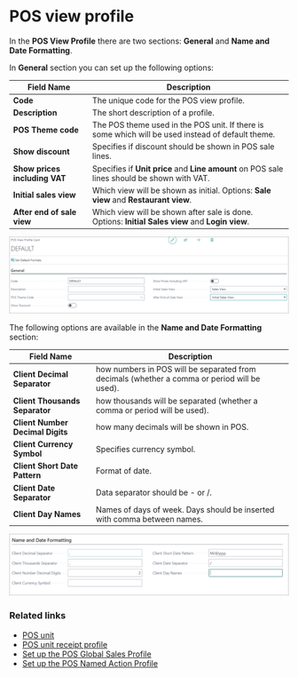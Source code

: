 # POS view profile

In the **POS View Profile** there are two sections: **General** and **Name and Date Formatting**.

In **General** section you can set up the following options:

| Field Name      | Description |
| ----------- | ----------- |
| **Code**       | The unique code for the POS view profile.   |
| **Description**   | The short description of a profile.        |
| **POS Theme code**  | The POS theme used in the POS unit. If there is some which will be used instead of default theme. |
| **Show discount** | Specifies if discount should be shown in POS sale lines. |
| **Show prices including VAT** | Specifies if **Unit price** and **Line amount** on POS sale lines should be shown with VAT. |
| **Initial sales view** | Which view will be shown as initial. Options: **Sale view** and **Restaurant view**. |
| **After end of sale view** | Which view will be shown after sale is done. Options: **Initial Sales view** and **Login view**. |


![generalview](../images/Pos%20view%20-%20general.PNG)

The following options are available in the **Name and Date Formatting** section:

| Field Name      | Description |
| ----------- | ----------- |
| **Client Decimal Separator**       | how numbers in POS will be separated from decimals (whether a comma or period will be used).     |
| **Client Thousands Separator**   | how thousands will be separated (whether a comma or period will be used).        |
| **Client Number Decimal Digits**  | how many decimals will be shown in POS. |
| **Client Currency Symbol** | Specifies currency symbol. |
| **Client Short Date Pattern** |  Format of date. |
| **Client Date Separator** |  Data separator should be - or /. |
| **Client Day Names** |  Names of days of week. Days should be inserted with comma between names. |

![nameanddate](../images/Name%20and%20date.PNG)

### Related links

- [POS unit](POSUnit.md)
- [POS unit receipt profile](POS_unit_Receipt_profile.md)
- [Set up the POS Global Sales Profile](../howto/POS_Global.md)
- [Set up the POS Named Action Profile](../howto/Named_Action_Code.md)